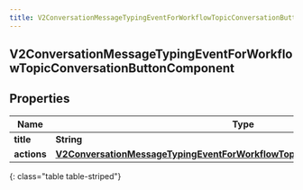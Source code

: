 ```yaml
---
title: V2ConversationMessageTypingEventForWorkflowTopicConversationButtonComponent
---
```

## V2ConversationMessageTypingEventForWorkflowTopicConversationButtonComponent


## Properties

| Name | Type | Description | Notes |
| ------------ | ------------- | ------------- | ------------- |
| **title** | <!----><!---->**String**<!----> |  |  [optional] |
| **actions** | <!----><!---->[**V2ConversationMessageTypingEventForWorkflowTopicConversationContentActions**](V2ConversationMessageTypingEventForWorkflowTopicConversationContentActions.html)<!----> |  |  [optional] |
{: class="table table-striped"}




